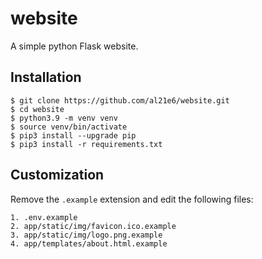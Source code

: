 # website

A simple python Flask website.

## Installation

    $ git clone https://github.com/al21e6/website.git
    $ cd website
    $ python3.9 -m venv venv
    $ source venv/bin/activate
    $ pip3 install --upgrade pip
    $ pip3 install -r requirements.txt

## Customization

Remove the `.example` extension and edit the following files:

    1. .env.example
    2. app/static/img/favicon.ico.example
    3. app/static/img/logo.png.example
    4. app/templates/about.html.example
